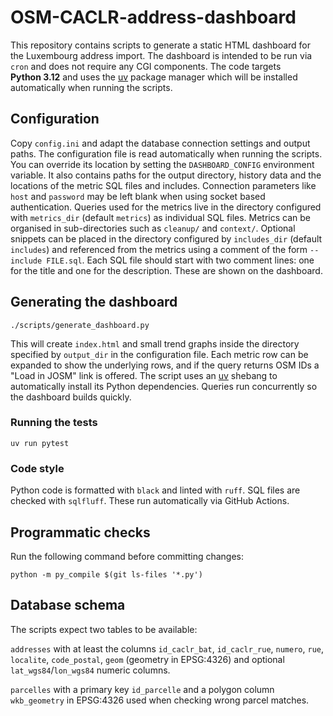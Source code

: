 # OSM-CACLR-address-dashboard

This repository contains scripts to generate a static HTML dashboard for the Luxembourg address import. The dashboard is intended to be run via `cron` and does not require any CGI components.
The code targets **Python 3.12** and uses the [uv](https://github.com/astral-sh/uv) package manager which will be installed automatically when running the scripts.

## Configuration

Copy `config.ini` and adapt the database connection settings and output paths.
The configuration file is read automatically when running the scripts. You can
override its location by setting the `DASHBOARD_CONFIG` environment variable. It also
contains paths for the output directory, history data and the locations of the
metric SQL files and includes. Connection parameters like `host` and `password`
may be left blank when using socket based authentication.
Queries used for the metrics live in the directory configured with
`metrics_dir` (default `metrics`) as individual SQL files. Metrics can be
organised in sub-directories such as `cleanup/` and `context/`. Optional
snippets can be placed in the directory configured by `includes_dir` (default
`includes`) and referenced from the metrics using a comment of the form
`-- include FILE.sql`. Each SQL file should start with two comment lines: one for
the title and one for the description. These are shown on the dashboard.

## Generating the dashboard

```
./scripts/generate_dashboard.py
```

This will create `index.html` and small trend graphs inside the directory
specified by `output_dir` in the configuration file. Each metric row can be
expanded to show the underlying rows, and if the query returns OSM IDs a "Load
in JOSM" link is offered. The script uses an
[uv](https://github.com/astral-sh/uv) shebang to automatically install its Python dependencies.
Queries run concurrently so the dashboard builds quickly.

### Running the tests

```
uv run pytest
```

### Code style

Python code is formatted with `black` and linted with `ruff`. SQL files are
checked with `sqlfluff`. These run automatically via GitHub Actions.

## Programmatic checks

Run the following command before committing changes:

```
python -m py_compile $(git ls-files '*.py')
```

## Database schema

The scripts expect two tables to be available:

`addresses` with at least the columns
`id_caclr_bat`, `id_caclr_rue`, `numero`, `rue`, `localite`, `code_postal`,
`geom` (geometry in EPSG:4326) and optional `lat_wgs84`/`lon_wgs84` numeric
columns.

`parcelles` with a primary key `id_parcelle` and a polygon column
`wkb_geometry` in EPSG:4326 used when checking wrong parcel matches.
